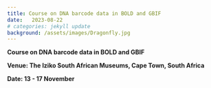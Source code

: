 ```yaml
---
title: Course on DNA barcode data in BOLD and GBIF
date:   2023-08-22
# categories: jekyll update
background: /assets/images/Dragonfly.jpg
---
```


**Course on DNA barcode data in BOLD and GBIF**

**Venue: The Iziko South African Museums, Cape Town, South Africa**

**Date: 13 - 17 November**

